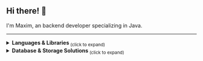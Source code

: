 ## Hi there! 👋
I'm Maxim, an backend developer specializing in Java.
___
<details>
  <summary><strong> Languages & Libraries </strong> <sub> (click to expand) </sub></summary>
  <br>
  
  ![Python Badge](https://img.shields.io/badge/-Python-3B4252?style=flat&logo=python&logoColor=EBCB8B)
  ![R Badge](https://img.shields.io/badge/-R-3B4252?style=flat&logo=r&logoColor=BF616A)
  ![Java Badge](https://img.shields.io/badge/-Java-3B4252?style=flat&logo=openjdk&logoColor=D08770)
  
  ###### Python
> ![Conda Badge](https://img.shields.io/badge/-Conda-3B4252?style=flat&logo=anaconda&logoColor=A3BE8C)
> ![Poetry Badge](https://img.shields.io/badge/-Poetry-3B4252?style=flat&logo=poetry&logoColor=5E81AC)
> ![PyPI Badge](https://img.shields.io/badge/-PyPI-3B4252?style=flat&logo=pypi&logoColor=B48EAD)
> ![FastAPI Badge](https://img.shields.io/badge/-FastAPI-3B4252?style=flat&logo=fastapi&logoColor=BF616A)
  <br>
</details>

<details>
  <summary><strong> Database & Storage Solutions </strong> <sub> (click to expand) </sub></summary>
  <br>
    
![MySQL Badge](https://img.shields.io/badge/-MySQL-3B4252?style=flat&logo=mysql&logoColor=88C0D0)
![PostgreSQL Badge](https://img.shields.io/badge/-PostgreSQL-3B4252?style=flat&logo=postgresql&logoColor=81A1C1)
![SQLite Badge](https://img.shields.io/badge/-SQLite-3B4252?style=flat&logo=sqlite&logoColor=B48EAD)

<br>
</details>

<!--
**maxshushanikov/maxshushanikov** is a ✨ _special_ ✨ repository because its `README.md` (this file) appears on your GitHub profile.

Here are some ideas to get you started:

- 🔭 I’m currently working on ...
- 🌱 I’m currently learning ...
- 👯 I’m looking to collaborate on ...
- 🤔 I’m looking for help with ...
- 💬 Ask me about ...
- 📫 How to reach me: ...
- 😄 Pronouns: ...
- ⚡ Fun fact: ...
-->
